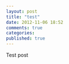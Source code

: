 ```yaml
---
layout: post
title: "test"
date: 2012-11-06 18:52
comments: true
categories: 
published: true 
---
```


Test post